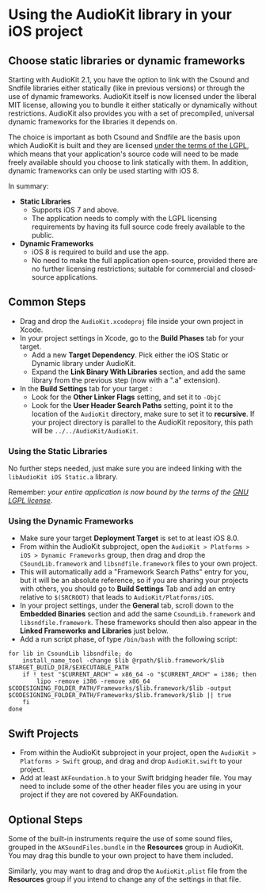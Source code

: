 # Using the AudioKit library in your iOS project
## Choose static libraries or dynamic frameworks
Starting with AudioKit 2.1, you have the option to link with the Csound and Sndfile libraries either statically (like in previous versions) or through the use of dynamic frameworks. AudioKit itself is now licensed under the liberal MIT license, allowing you to bundle it either statically or dynamically without restrictions. AudioKit also provides you with a set of precompiled, universal dynamic frameworks for the libraries it depends on.

The choice is important as both Csound and Sndfile are the basis upon which AudioKit is built and they are licensed [under the terms of the LGPL](http://opensource.org/licenses/LGPL-2.1), which means that your application's source code will need to be made freely available should you choose to link statically with them. In addition, dynamic frameworks can only be used starting with iOS 8.

In summary:

*  **Static Libraries**
	* Supports iOS 7 and above.
	* The application needs to comply with the LGPL licensing requirements by having its full source code freely available to the public.
* **Dynamic Frameworks**
	* iOS 8 is required to build and use the app.
	* No need to make the full application open-source, provided there are no further licensing restrictions; suitable for commercial and closed-source applications.

## Common Steps
* Drag and drop the `AudioKit.xcodeproj` file inside your own project in Xcode.
* In your project settings in Xcode, go to the **Build Phases** tab for your target.
	* Add a new **Target Dependency**. Pick either the iOS Static or Dynamic library under AudioKit.
	* Expand the **Link Binary With Libraries** section, and add the same library from the previous step (now with a ".a" extension).
* In the **Build Settings** tab for your target :
	* Look for the **Other Linker Flags** setting, and set it to `-ObjC`
	* Look for the **User Header Search Paths** setting, point it to the location of the `AudioKit` directory, make sure to set it to **recursive**.  If your project directory is parallel to the AudioKit repository, this path will be `../../AudioKit/AudioKit`.

### Using the Static Libraries
No further steps needed, just make sure you are indeed linking with the `libAudioKit iOS Static.a` library. 

Remember: *your entire application is now bound by the terms of the [GNU LGPL license](http://en.wikipedia.org/wiki/GNU_Lesser_General_Public_License)*.

### Using the Dynamic Frameworks

* Make sure your target **Deployment Target** is set to at least iOS 8.0.
* From within the AudioKit subproject, open the `AudioKit > Platforms > iOS > Dynamic Frameworks` group, then drag and drop the `CSoundLib.framework` and `libsndfile.framework` files to your own project.  
* This will automatically add a "Framework Search Paths" entry for you, but it will be an absolute reference, so if you are sharing your projects with others, you should go to **Build Settings** Tab and add an entry relative to `$(SRCROOT)` that leads to `AudioKit/Platforms/iOS`.
* In your project settings, under the **General** tab, scroll down to the **Embedded Binaries** section and add the same `CsoundLib.framework` and `libsndfile.framework`. These frameworks should then also appear in the **Linked Frameworks and Libraries** just below.
* Add a run script phase, of type `/bin/bash` with the following script:

```
for lib in CsoundLib libsndfile; do
    install_name_tool -change $lib @rpath/$lib.framework/$lib $TARGET_BUILD_DIR/$EXECUTABLE_PATH
    if ! test "$CURRENT_ARCH" = x86_64 -o "$CURRENT_ARCH" = i386; then
        lipo -remove i386 -remove x86_64 $CODESIGNING_FOLDER_PATH/Frameworks/$lib.framework/$lib -output $CODESIGNING_FOLDER_PATH/Frameworks/$lib.framework/$lib || true
    fi
done
```


## Swift Projects
* From within the AudioKit subproject in your project, open the `AudioKit > Platforms > Swift` group, and drag and drop `AudioKit.swift` to your project.
* Add at least `AKFoundation.h` to your Swift bridging header file. You may need to include some of the other header files you are using in your project if they are not covered by AKFoundation.

## Optional Steps
Some of the built-in instruments require the use of some sound files, grouped in the `AKSoundFiles.bundle` in the **Resources** group in AudioKit. You may drag this bundle to your own project to have them included.

Similarly, you may want to drag and drop the `AudioKit.plist` file from the **Resources** group if you intend to change any of the settings in that file.
